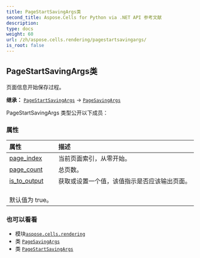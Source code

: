 ```yaml
---
title: PageStartSavingArgs类
second_title: Aspose.Cells for Python via .NET API 参考文献
description:
type: docs
weight: 60
url: /zh/aspose.cells.rendering/pagestartsavingargs/
is_root: false
---
```

## PageStartSavingArgs类
页面信息开始保存过程。



**继承：** [`PageStartSavingArgs`](/cells/python-net/aspose.cells.rendering/pagestartsavingargs) → 
[`PageSavingArgs`](/cells/python-net/zh/aspose.cells.rendering/pagesavingargs)



PageStartSavingArgs 类型公开以下成员：

### 属性
|属性|描述|
| :- | :- |
| [page_index](/cells/python-net/zh/aspose.cells.rendering/pagestartsavingargs/page_index) |当前页面索引，从零开始。|
| [page_count](/cells/python-net/zh/aspose.cells.rendering/pagestartsavingargs/page_count) |总页数。|
| [is_to_output](/cells/python-net/zh/aspose.cells.rendering/pagestartsavingargs/is_to_output) |获取或设置一个值，该值指示是否应该输出页面。<br/>默认值为 true。|



### 也可以看看
* 模块[`aspose.cells.rendering`](..)
* 类 [`PageSavingArgs`](/cells/python-net/zh/aspose.cells.rendering/pagesavingargs)
* 类 [`PageStartSavingArgs`](/cells/python-net/zh/aspose.cells.rendering/pagestartsavingargs)
